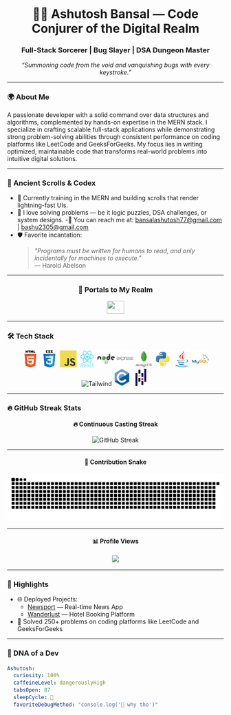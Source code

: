 <h1 align="center">🧙‍♂️ Ashutosh Bansal — Code Conjurer of the Digital Realm</h1>

<h3 align="center">Full-Stack Sorcerer | Bug Slayer | DSA Dungeon Master</h3>

<p align="center">
  <em>“Summoning code from the void and vanquishing bugs with every keystroke.”</em>
</p>

---
### 🌍 About Me

A passionate developer with a solid command over data structures and algorithms, complemented by hands-on expertise in the MERN stack. I specialize in crafting scalable full-stack applications while demonstrating strong problem-solving abilities through consistent performance on coding platforms like LeetCode and GeeksForGeeks. My focus lies in writing optimized, maintainable code that transforms real-world problems into intuitive digital solutions.

---

### 🧠 Ancient Scrolls & Codex

- 🔮 Currently training in the MERN and building scrolls that render lightning-fast UIs.
- 🧩 I love solving problems — be it logic puzzles, DSA challenges, or system designs.
-💌 You can reach me at: bansalashutosh77@gmail.com | bashu2305@gmail.com
- 🛡️ Favorite incantation:  
  > *"Programs must be written for humans to read, and only incidentally for machines to execute."*  
  — Harold Abelson

---

<div align="center">
  <h3>🔗 Portals to My Realm</h3>
  <a href="https://www.linkedin.com/in/ashutosh-bansal23/" target="_blank">
    <img src="https://raw.githubusercontent.com/rahuldkjain/github-profile-readme-generator/master/src/images/icons/Social/linked-in-alt.svg" height="30" width="40" />
  </a>
</div>

---

### 🛠️ Tech Stack
<p align="center">
  <img src="https://raw.githubusercontent.com/devicons/devicon/master/icons/html5/html5-original-wordmark.svg" alt="HTML" width="40"/>
  <img src="https://raw.githubusercontent.com/devicons/devicon/master/icons/css3/css3-original-wordmark.svg" alt="CSS" width="40"/>
  <img src="https://raw.githubusercontent.com/devicons/devicon/master/icons/javascript/javascript-original.svg" alt="JavaScript" width="40"/>
  <img src="https://raw.githubusercontent.com/devicons/devicon/master/icons/react/react-original-wordmark.svg" alt="React" width="40"/>
  <img src="https://raw.githubusercontent.com/devicons/devicon/master/icons/nodejs/nodejs-original-wordmark.svg" alt="Node.js" width="40"/>
  <img src="https://raw.githubusercontent.com/devicons/devicon/master/icons/express/express-original-wordmark.svg" alt="Express" width="40"/>
  <img src="https://raw.githubusercontent.com/devicons/devicon/master/icons/mongodb/mongodb-original-wordmark.svg" alt="MongoDB" width="40"/>
  <img src="https://raw.githubusercontent.com/devicons/devicon/master/icons/python/python-original.svg" alt="Python" width="40"/>
  <img src="https://raw.githubusercontent.com/devicons/devicon/master/icons/java/java-original.svg" alt="Java" width="40"/>
  <img src="https://raw.githubusercontent.com/devicons/devicon/master/icons/mysql/mysql-original-wordmark.svg" alt="MySQL" width="40"/>
  <img src="https://www.vectorlogo.zone/logos/tailwindcss/tailwindcss-icon.svg" alt="Tailwind" width="40"/>
  <img src="https://raw.githubusercontent.com/devicons/devicon/master/icons/c/c-original.svg" alt="C" width="40"/>
  <img src="https://raw.githubusercontent.com/devicons/devicon/2ae2a900d2f041da66e950e4d48052658d850630/icons/pandas/pandas-original.svg" alt="Pandas" width="40"/>
</p>

---

### 🔥 GitHub Streak Stats

<div align="center">
  <h4>🔥 Continuous Casting Streak</h4>
  <img src="https://github-readme-streak-stats.herokuapp.com/?user=Ashutosh-techbit&theme=tokyonight_duo&hide_border=true" alt="GitHub Streak"/>
</div>

---

<div align="center">
  <h4>🐍 Contribution Snake</h4>
  <img src="https://github.com/Ashutosh-techbit/Ashutosh-techbit/blob/output/github-contribution-grid-snake-dark.svg" />
</div>


---

<div align="center">
  <h4>📊 Profile Views</h4>
  <img src="https://profile-counter.glitch.me/Ashutosh-techbit/count.svg?" />
</div>

---

### 🚀 Highlights

- 🌐 Deployed Projects:
  - [Newsport](https://newsport.vercel.app/) — Real-time News App
  - [Wanderlust](https://wanderlust-hotel-clone.com) — Hotel Booking Platform
- 🧩 Solved 250+ problems on coding platforms like LeetCode and GeeksForGeeks

---

### 🧬 DNA of a Dev

```yaml
Ashutosh:
  curiosity: 100%
  caffeineLevel: dangerouslyHigh
  tabsOpen: 87
  sleepCycle: 🥴
  favoriteDebugMethod: "console.log('🧠 why tho')"
